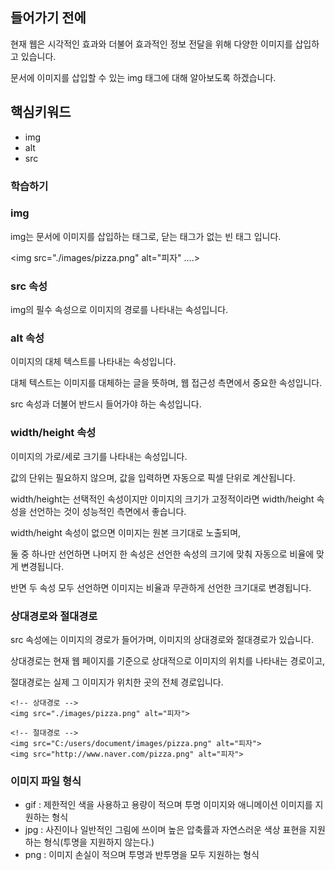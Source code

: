 
## 들어가기 전에

현재 웹은 시각적인 효과와 더불어 효과적인 정보 전달을 위해 다양한 이미지를 삽입하고 있습니다.

문서에 이미지를 삽입할 수 있는 img 태그에 대해 알아보도록 하겠습니다.

## 핵심키워드

+ img
+ alt
+ src

### 학습하기

### img

img는 문서에 이미지를 삽입하는 태그로, 닫는 태그가 없는 빈 태그 입니다.

<img src="./images/pizza.png" alt="피자"  ....>

### src 속성

img의 필수 속성으로 이미지의 경로를 나타내는 속성입니다.

 ### alt 속성

이미지의 대체 텍스트를 나타내는 속성입니다.

대체 텍스트는 이미지를 대체하는 글을 뜻하며, 웹 접근성 측면에서 중요한 속성입니다.

src 속성과 더불어 반드시 들어가야 하는 속성입니다.

### width/height 속성

이미지의 가로/세로 크기를 나타내는 속성입니다.

값의 단위는 필요하지 않으며, 값을 입력하면 자동으로 픽셀 단위로 계산됩니다.

width/height는 선택적인 속성이지만 이미지의 크기가 고정적이라면 width/height 속성을 선언하는 것이 성능적인 측면에서 좋습니다.

width/height 속성이 없으면 이미지는 원본 크기대로 노출되며,

둘 중 하나만 선언하면 나머지 한 속성은 선언한 속성의 크기에 맞춰 자동으로 비율에 맞게 변경됩니다.

반면 두 속성 모두 선언하면 이미지는 비율과 무관하게 선언한 크기대로 변경됩니다.

### 상대경로와 절대경로

src 속성에는 이미지의 경로가 들어가며, 이미지의 상대경로와 절대경로가 있습니다.

상대경로는 현재 웹 페이지를 기준으로 상대적으로 이미지의 위치를 나타내는 경로이고,

절대경로는 실제 그 이미지가 위치한 곳의 전체 경로입니다.

```
<!-- 상대경로 -->
<img src="./images/pizza.png" alt="피자">

<!-- 절대경로 -->
<img src="C:/users/document/images/pizza.png" alt="피자">
<img src="http://www.naver.com/pizza.png" alt="피자">
```

### 이미지 파일 형식

+ gif : 제한적인 색을 사용하고 용량이 적으며 투명 이미지와 애니메이션 이미지를 지원하는 형식
+ jpg : 사진이나 일반적인 그림에 쓰이며 높은 압축률과 자연스러운 색상 표현을 지원하는 형식(투명을 지원하지 않는다.)
+ png : 이미지 손실이 적으며 투명과 반투명을 모두 지원하는 형식
 






